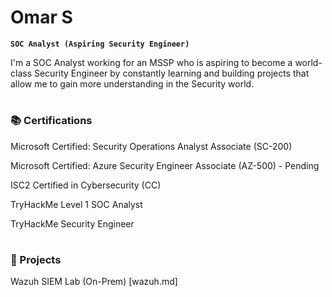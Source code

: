 # Omar S

**`SOC Analyst (Aspiring Security Engineer)`**

I'm a SOC Analyst working for an MSSP who is aspiring to become a world-class Security Engineer by constantly learning and building projects that allow me to gain more understanding in the Security world.

#

### 📚 Certifications

Microsoft Certified: Security Operations Analyst Associate (SC-200)

Microsoft Certified: Azure Security Engineer Associate (AZ-500) - Pending

ISC2 Certified in Cybersecurity (CC)

TryHackMe Level 1 SOC Analyst

TryHackMe Security Engineer

#

### 🧰 Projects

Wazuh SIEM Lab (On-Prem) [wazuh.md]